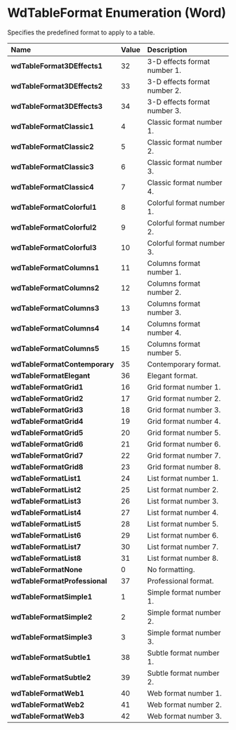 
# WdTableFormat Enumeration (Word)

Specifies the predefined format to apply to a table.



|**Name**|**Value**|**Description**|
|:-----|:-----|:-----|
|**wdTableFormat3DEffects1**|32|3-D effects format number 1.|
|**wdTableFormat3DEffects2**|33|3-D effects format number 2.|
|**wdTableFormat3DEffects3**|34|3-D effects format number 3.|
|**wdTableFormatClassic1**|4|Classic format number 1.|
|**wdTableFormatClassic2**|5|Classic format number 2.|
|**wdTableFormatClassic3**|6|Classic format number 3.|
|**wdTableFormatClassic4**|7|Classic format number 4.|
|**wdTableFormatColorful1**|8|Colorful format number 1.|
|**wdTableFormatColorful2**|9|Colorful format number 2.|
|**wdTableFormatColorful3**|10|Colorful format number 3.|
|**wdTableFormatColumns1**|11|Columns format number 1.|
|**wdTableFormatColumns2**|12|Columns format number 2.|
|**wdTableFormatColumns3**|13|Columns format number 3.|
|**wdTableFormatColumns4**|14|Columns format number 4.|
|**wdTableFormatColumns5**|15|Columns format number 5.|
|**wdTableFormatContemporary**|35|Contemporary format.|
|**wdTableFormatElegant**|36|Elegant format.|
|**wdTableFormatGrid1**|16|Grid format number 1.|
|**wdTableFormatGrid2**|17|Grid format number 2.|
|**wdTableFormatGrid3**|18|Grid format number 3.|
|**wdTableFormatGrid4**|19|Grid format number 4.|
|**wdTableFormatGrid5**|20|Grid format number 5.|
|**wdTableFormatGrid6**|21|Grid format number 6.|
|**wdTableFormatGrid7**|22|Grid format number 7.|
|**wdTableFormatGrid8**|23|Grid format number 8.|
|**wdTableFormatList1**|24|List format number 1.|
|**wdTableFormatList2**|25|List format number 2.|
|**wdTableFormatList3**|26|List format number 3.|
|**wdTableFormatList4**|27|List format number 4.|
|**wdTableFormatList5**|28|List format number 5.|
|**wdTableFormatList6**|29|List format number 6.|
|**wdTableFormatList7**|30|List format number 7.|
|**wdTableFormatList8**|31|List format number 8.|
|**wdTableFormatNone**|0|No formatting.|
|**wdTableFormatProfessional**|37|Professional format.|
|**wdTableFormatSimple1**|1|Simple format number 1.|
|**wdTableFormatSimple2**|2|Simple format number 2.|
|**wdTableFormatSimple3**|3|Simple format number 3.|
|**wdTableFormatSubtle1**|38|Subtle format number 1.|
|**wdTableFormatSubtle2**|39|Subtle format number 2.|
|**wdTableFormatWeb1**|40|Web format number 1.|
|**wdTableFormatWeb2**|41|Web format number 2.|
|**wdTableFormatWeb3**|42|Web format number 3.|
